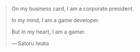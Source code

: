 > On my business card, I am a corporate president.
> 
> In my mind, I am a game developer.
> 
> But in my heart, I am a gamer. 
> 
> — Satoru Iwata

<!--
**chyaya/chyaya** is a ✨ _special_ ✨ repository because its `README.md` (this file) appears on your GitHub profile.

Here are some ideas to get you started:

- 🔭 I’m currently working on ...
- 🌱 I’m currently learning ...
- 👯 I’m looking to collaborate on ...
- 🤔 I’m looking for help with ...
- 💬 Ask me about ...
- 📫 How to reach me: ...
- 😄 Pronouns: ...
- ⚡ Fun fact: ...
-->
